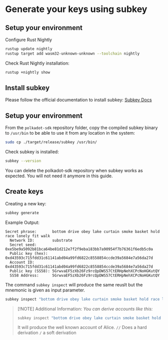 # Generate your keys using subkey

## Setup your environment

Configure Rust Nightly

```bash
rustup update nightly
rustup target add wasm32-unknown-unknown --toolchain nightly
```

Check Rust Nightly installation:

```bash
rustup +nightly show
```

## Install subkey

Please follow the official documentation to install
subkey: [Subkey Docs](https://docs.substrate.io/reference/command-line-tools/subkey/)

## Setup your environment

From the `polkadot-sdk` repository folder, copy the compiled subkey binary to `/usr/bin` to be able to use it from any
location in the system:

```bash
sudo cp ./target/release/subkey /usr/bin/
```

Check subkey is installed:

```bash
subkey --version
```

You can delete the polkadot-sdk repository when subkey works as expected. You will not need it anymore in this guide.


## Create keys

Creating a new key:

```bash
subkey generate
```

Example Output:

```
Secret phrase:       bottom drive obey lake curtain smoke basket hold race lonely fit walk
  Network ID:        substrate
  Secret seed:       0xe5be9a5092b81bca64be81d212e7f2f9eba183bb7a90954f7b76361f6edb5c0a
  Public key (hex):  0xd43593c715fdd31c61141abd04a99fd6822c8558854ccde39a5684e7a56da27d
  Account ID:        0xd43593c715fdd31c61141abd04a99fd6822c8558854ccde39a5684e7a56da27d
  Public key (SS58): 5GrwvaEF5zXb26Fz9rcQpDWS57CtERHpNehXCPcNoHGKutQY
  SS58 Address:      5GrwvaEF5zXb26Fz9rcQpDWS57CtERHpNehXCPcNoHGKutQY
```

The command `subkey inspect` will produce the same reuslt but the mnemonic is given as input parameter.

```bash 
subkey inspect "bottom drive obey lake curtain smoke basket hold race lonely fit walk"
```

> [!NOTE]  Additional Information:
> *You can derive accounts like this:*
> ```bash 
> subkey inspect "bottom drive obey lake curtain smoke basket hold race lonely fit walk//Alice"
> ```
> It will produce the well known account of Alice. `//` Does a hard derivation `/` a soft derivation
